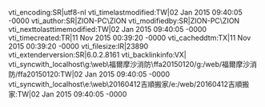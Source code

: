 vti_encoding:SR|utf8-nl
vti_timelastmodified:TW|02 Jan 2015 09:40:05 -0000
vti_author:SR|ZION-PC\\ZION
vti_modifiedby:SR|ZION-PC\\ZION
vti_nexttolasttimemodified:TW|02 Jan 2015 09:40:05 -0000
vti_timecreated:TR|11 Nov 2015 00:39:20 -0000
vti_cacheddtm:TX|11 Nov 2015 00:39:20 -0000
vti_filesize:IR|23890
vti_extenderversion:SR|6.0.2.8161
vti_backlinkinfo:VX|
vti_syncwith_localhost\\g\:\\web\\福爾摩沙消防\\ffa20150120/g\:/web/福爾摩沙消防/ffa20150120:TW|02 Jan 2015 09:40:05 -0000
vti_syncwith_localhost\\e\:\\web\\20160412吉順搬家/e\:/web/20160412吉順搬家:TW|02 Jan 2015 09:40:05 -0000
